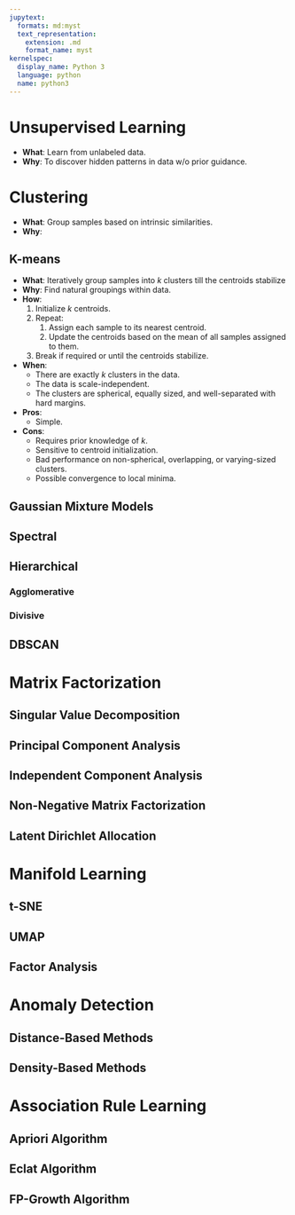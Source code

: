 ```yaml
---
jupytext:
  formats: md:myst
  text_representation:
    extension: .md
    format_name: myst
kernelspec:
  display_name: Python 3
  language: python
  name: python3
---
```

# Unsupervised Learning
- **What**: Learn from unlabeled data.
- **Why**: To discover hidden patterns in data w/o prior guidance.

# Clustering
- **What**: Group samples based on intrinsic similarities.
- **Why**: 

## K-means
- **What**: Iteratively group samples into $k$ clusters till the centroids stabilize
- **Why**: Find natural groupings within data.
- **How**:
    1. Initialize $k$ centroids.
    2. Repeat:
    	1. Assign each sample to its nearest centroid.
		2. Update the centroids based on the mean of all samples assigned to them.
    3. Break if required or until the centroids stabilize.
- **When**:
	- There are exactly $k$ clusters in the data.
	- The data is scale-independent.
	- The clusters are spherical, equally sized, and well-separated with hard margins.
- **Pros**:
    - Simple.
- **Cons**:
    - Requires prior knowledge of $k$.
	- Sensitive to centroid initialization.
	- Bad performance on non-spherical, overlapping, or varying-sized clusters.
	- Possible convergence to local minima.


## Gaussian Mixture Models
## Spectral
## Hierarchical
### Agglomerative
### Divisive
## DBSCAN

# Matrix Factorization
## Singular Value Decomposition
## Principal Component Analysis
## Independent Component Analysis
## Non-Negative Matrix Factorization
## Latent Dirichlet Allocation

# Manifold Learning
## t-SNE
## UMAP
## Factor Analysis

# Anomaly Detection
## Distance-Based Methods
## Density-Based Methods

# Association Rule Learning
## Apriori Algorithm
## Eclat Algorithm
## FP-Growth Algorithm